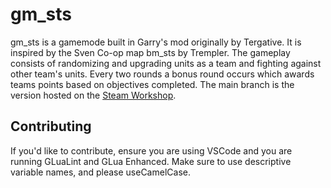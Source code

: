 # gm_sts
gm_sts is a gamemode built in Garry's mod originally by Tergative. It is inspired by the Sven Co-op map bm_sts by Trempler. The gameplay consists of randomizing and upgrading units as a team and fighting against other team's units. Every two rounds a bonus round occurs which awards teams points based on objectives completed. The main branch is the version hosted on the [Steam Workshop](https://steamcommunity.com/sharedfiles/filedetails/?id=2422776877).


## Contributing
If you'd like to contribute, ensure you are using VSCode and you are running GLuaLint and GLua Enhanced.
Make sure to use descriptive variable names, and please useCamelCase.